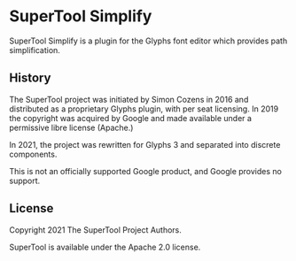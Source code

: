 SuperTool Simplify
===================

SuperTool Simplify is a plugin for the Glyphs font editor which provides path simplification.

## History

The SuperTool project was initiated by Simon Cozens in 2016 and distributed as a proprietary Glyphs plugin, with per seat licensing.
In 2019 the copyright was acquired by Google and made available under a permissive libre license (Apache.)

In 2021, the project was rewritten for Glyphs 3 and separated into discrete components.

This is not an officially supported Google product, and Google provides no support.

## License

Copyright 2021 The SuperTool Project Authors.

SuperTool is available under the Apache 2.0 license.
